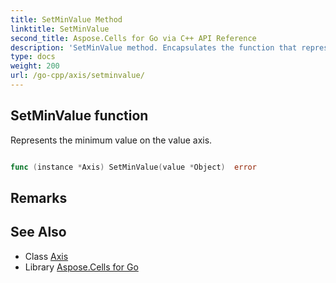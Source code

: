 ```yaml
---
title: SetMinValue Method 
linktitle: SetMinValue
second_title: Aspose.Cells for Go via C++ API Reference
description: 'SetMinValue method. Encapsulates the function that represents setminvalue in Go.'
type: docs
weight: 200
url: /go-cpp/axis/setminvalue/
---
```


## SetMinValue function

Represents the minimum value on the value axis.

```go

func (instance *Axis) SetMinValue(value *Object)  error

```

## Remarks


## See Also

* Class [Axis](../)
* Library [Aspose.Cells for Go](../../)
